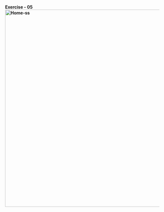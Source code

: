 <b> Exercise - 05 <b> 
<img width="1338" height="646" alt="Home-ss" src="https://github.com/user-attachments/assets/e4c5f8c8-5a54-4f93-a011-f772ed13d32e" />
